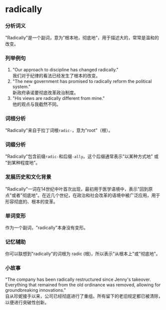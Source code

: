 # radically

### 分析词义

  

"Radically"是一个副词，意为"根本地，彻底地"，用于描述大的，常常是温和的改变。

  

### 列举例句

  

1.  "Our approach to discipline has changed radically."  
    我们对于纪律的看法已经发生了根本的改变。
2.  "The new government has promised to radically reform the political system."  
    新政府承诺要彻底改革政治制度。
3.  "His views are radically different from mine."  
    他的观点与我截然不同。

  

### 词根分析

  

"Radically"来自于拉丁词根`radic-`，意为"root"（根）。

  

### 词缀分析

  

"Radically"包含前缀`radic-`和后缀`-ally`。这个后缀通常表示"以某种方式地" 或 "到某种程度地"。

  

### 发展历史和文化背景

  

"Radically"一词在14世纪中叶首次出现，最初用于医学语境中，表示"回到原点"或者"彻底地"。在近几个世纪，在政治和社会改革的语境中被广泛应用，用于形容彻底的、根本的变革。

  

### 单词变形

  

作为一个副词，"radically"本身没有变形。

  

### 记忆辅助

  

你可以联想到"radically"的词根为 radic (根)，所以表示"从根本上"或"彻底地"。

  

### 小故事

  

"The company has been radically restructured since Jenny's takeover. Everything that remained from the old ordinance was removed, allowing for groundbreaking innovations."  
自从珍妮接手以来，公司已经彻底进行了重组。所有留下的老旧规定都已被清除，以便进行突破性创新。

